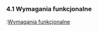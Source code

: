 ### 4.1 Wymagania funkcjonalne

:[Wymagania funkcjonalne](4.1.wymagania.funkcjonalne/4.1.wymagania.funkcjonalne.md)